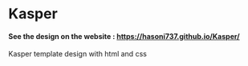 # Kasper
#### See the design on the website : https://hasoni737.github.io/Kasper/
Kasper template design with html and css
